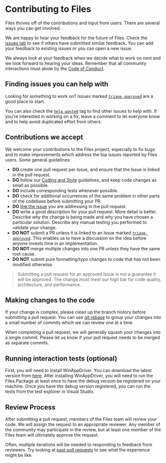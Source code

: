 # Contributing to Files
Files thrives off of the contributions and input from users. There are several ways you can get involved.

We are happy to hear your feedback for the future of Files. Check the
[issues tab](https://github.com/files-community/Files/issues) to see if others have
submitted similar feedback. You can add your feedback to existing issues or you can open a new issue.

We always look at your feedback when we decide what to work on next and we look forward to hearing your ideas. Remember that
all community interactions must abide by the [Code of Conduct](https://github.com/files-community/Files/blob/main/CODE_OF_CONDUCT.md).

## Finding issues you can help with
Looking for something to work on?
Issues marked [``triage approved``](https://github.com/files-community/Files/issues?q=is%3Aopen+is%3Aissue+label%3A%22triage+approved%22)
are a good place to start.

You can also check the [``help wanted``](https://github.com/files-community/Files/issues?q=is%3Aopen+is%3Aissue+label%3A%22help+wanted%22) tag to find 
other issues to help with. If you're interested in working on a fix, leave a comment to let everyone know and to help
avoid duplicated effort from others.

## Contributions we accept
We welcome your contributions to the Files project, especially to fix bugs and to make
improvements which address the top issues reported by Files users. Some general guidelines:

* **DO** create one pull request per Issue, and ensure that the Issue is linked in the pull request.
* **DO** follow our [Coding and Style](https://files-community.github.io/docs/#/articles/code-style) guidelines, and keep code changes as small as possible.
* **DO** include corresponding tests whenever possible.
* **DO** check for additional occurrences of the same problem in other parts of the codebase before submitting your PR.
* **DO** [link the issue](https://docs.github.com/en/github/managing-your-work-on-github/linking-a-pull-request-to-an-issue#manually-linking-a-pull-request-to-an-issue) you are addressing in the 
   pull request.
* **DO** write a good description for your pull request. More detail is better. Describe *why* the change is being 
   made and *why* you have chosen a particular solution. Describe any manual testing you performed to validate your change.
* **DO NOT** submit a PR unless it is linked to an Issue marked 
   [`triage approved`](https://github.com/files-community/Files/issues?q=is%3Aopen+is%3Aissue+label%3A%22triage+approved%22). 
   This enables us to have a discussion on the idea before anyone invests time in an implementation.
* **DO NOT** merge multiple changes into one PR unless they have the same root cause.
* **DO NOT** submit pure formatting/typo changes to code that has not been modified otherwise.

> Submitting a pull request for an approved Issue is not a guarantee it will be approved.
> The change must meet our high bar for code quality, architecture, and performance.

## Making changes to the code

If your change is complex, please clean up the branch history before submitting a pull request.
You can use [git rebase](https://docs.microsoft.com/en-us/azure/devops/repos/git/rebase#squash-local-commits)
to group your changes into a small number of commits which we can review one at a time.

When completing a pull request, we will generally squash your changes into a single commit. Please
let us know if your pull request needs to be merged as separate commits.

## Running interaction tests (optional)
First, you will need to install WinAppDriver. You can download the latest version from [here](https://github.com/microsoft/WinAppDriver/releases).
After installing WinAppDriver, you will need to run the Files.Package at least once to have the debug version be registered on your machine.
Once you have the debug version registered, you can run the tests from the test explorer in Visual Studio.

## Review Process
After submitting a pull request, members of the Files team will review your code. We will
assign the request to an appropriate reviewer. Any member of the community may
participate in the review, but at least one member of the Files team will ultimately approve
the request.

Often, multiple iterations will be needed to responding to feedback from reviewers. Try looking at
[past pull requests](https://github.com/files-community/Files/pulls?q=is%3Apr+is%3Aclosed) to see
what the experience might be like.
